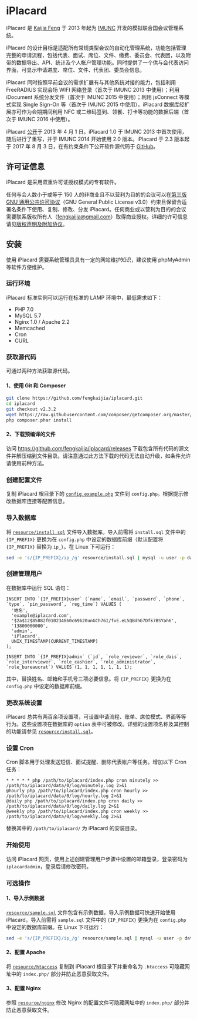 # iPlacard

iPlacard 是 [Kaijia Feng](http://kaijia.me/) 于 2013 年起为 [IMUNC](http://imunc.com/) 开发的模拟联合国会议管理系统。

iPlacard 的设计目标是适配所有常规类型会议的自动化管理系统，功能包括管理完整的申请流程，包括代表、面试、席位、文件、缴费、委员会、代表团，以及附带的数据导出、API、统计及个人帐户管理功能。同时提供了一个供与会代表访问界面，可显示申请进度、席位、文件、代表团、委员会信息。

iPlacard 同时按照早前会议的需求扩展有与其他系统对接的能力，包括利用 FreeRADIUS 实现会场 WIFI 网络登录（首次于 IMUNC 2013 中使用）；利用 iDocument 系统分发文件（首次于 IMUNC 2015 中使用）；利用 jsConnect 等模式实现 Single Sign-On 等（首次于 IMUNC 2015 中使用）。iPlacard 数据库经扩展亦可作为会期期间利用 NFC 或二维码签到、领餐、打卡等功能的数据后端（首次于 IMUNC 2016 中使用）。

iPlacard [公开](http://imunc.com/2013/04/announcing-iplacard/)于 2013 年 4 月 1 日。iPlacard 1.0 于 IMUNC 2013 中首次使用，随后进行了重写，并于 IMUNC 2014 开始使用 2.0 版本。iPlacard 于 2.3 版本起于 2017 年 8 月 3 日，在有约束条件下公开软件源代码于 [GitHub](https://github.com/fengkaijia/iplacard)。

## 许可证信息

iPlacard 是采用双重许可证授权模式的专有软件。

任何与会人数小于或等于 150 人的非商业且不以营利为目的的会议可以在[第三版 GNU 通用公共许可协议](https://www.gnu.org/licenses/gpl-3.0.en.html)（GNU General Public License v3.0）约束且保留合适署名条件下使用、复制、修改、分发 iPlacard。任何商业或以营利为目的的会议需要联系版权所有人（[fengkaijia@gmail.com](mailto:fengkaijia@gmail.com)）取得商业授权。详细的许可信息请见[版权声明及附加协议](LICENSE.txt)。

## 安装

使用 iPlacard 需要系统管理员具有一定的网站维护知识，建议使用 phpMyAdmin 等软件方便维护。

### 运行环境

iPlacard 标准实例可以运行在标准的 LAMP 环境中，最低需求如下：

* PHP 7.0
* MySQL 5.7
* Nginx 1.0 / Apache 2.2
* Memcached
* Cron
* CURL

### 获取源代码

可通过两种方法获取源代码。

#### 1、使用 Git 和 Composer

```bash
git clone https://github.com/fengkaijia/iplacard.git
cd iplacard
git checkout v2.3.2
wget https://raw.githubusercontent.com/composer/getcomposer.org/master/web/installer -O - -q | php -- --quiet
php composer.phar install
```

#### 2、下载预编译的文件

访问 <https://github.com/fengkaijia/iplacard/releases> 下载包含所有代码的源文件并解压缩到文件目录。请注意通过此方法下载的代码无法自动升级，如条件允许请使用前种方法。

### 创建配置文件

复制 iPlacard 根目录下的 [`config.example.php`](config.example.php) 文件到 `config.php`。根据提示修改数据库连接等配置信息。

### 导入数据库

将 [`resource/install.sql`](resource/install.sql) 文件导入数据库。导入前需将 `install.sql` 文件中的 `{IP_PREFIX}` 更换为在 `config.php` 中设定的数据库前缀（默认配置将 `{IP_PREFIX}` 替换为 `ip_`）。在 Linux 下可运行：

```bash
sed -e 's/{IP_PREFIX}/ip_/g' resource/install.sql | mysql -u user -p database
```

### 创建管理用户

在数据库中运行 SQL 语句：

```mysql
INSERT INTO `{IP_PREFIX}user` (`name`, `email`, `password`, `phone`, `type`, `pin_password`, `reg_time`) VALUES (
  '姓名', 
  'example@iplacard.com', 
  '$2a$12$85882f010234860c69b20unGCh76I/fvE.eL5QBdhG7Dfk7BSYah6', 
  '13800000000', 
  'admin', 
  'iPlacard', 
  UNIX_TIMESTAMP(CURRENT_TIMESTAMP)
);

INSERT INTO `{IP_PREFIX}admin` (`id`, `role_reviewer`, `role_dais`, `role_interviewer`, `role_cashier`, `role_administrator`, `role_bureaucrat`) VALUES (1, 1, 1, 1, 1, 1, 1);
```

其中，替换姓名、邮箱和手机号三项必要信息。将 `{IP_PREFIX}` 更换为在 `config.php` 中设定的数据库前缀。

### 更改系统设置

iPlacard 总共有两百余项设置项，可设置申请流程、账单、席位模式、界面等等行为。这些设置项在数据库的 `option` 表中可被修改。详细的设置项名称及其控制的功能请参见 [`resource/install.sql`](resource/install.sql)。

### 设置 Cron

Cron 脚本用于处理发送短信、面试提醒、删除代表帐户等任务。增加以下 Cron 任务：

```
* * * * * php /path/to/iplacard/index.php cron minutely >> /path/to/iplacard/data/0/log/minutely.log 2>&1
@hourly php /path/to/iplacard/index.php cron hourly >> /path/to/iplacard/data/0/log/hourly.log 2>&1
@daily php /path/to/iplacard/index.php cron daily >> /path/to/iplacard/data/0/log/daily.log 2>&1
@weekly php /path/to/iplacard/index.php cron weekly >> /path/to/iplacard/data/0/log/weekly.log 2>&1
```

替换其中的 `/path/to/iplacard/` 为 iPlacard 的安装目录。

### 开始使用

访问 iPlacard 网页，使用上述创建管理用户步骤中设置的邮箱登录，登录密码为 `iplacardadmin`，登录后请修改密码。

### 可选操作

#### 1、导入示例数据

[`resource/sample.sql`](resource/sample.sql) 文件包含有示例数据，导入示例数据可快速开始使用 iPlacard。导入前需将 `sample.sql` 文件中的 `{IP_PREFIX}` 更换为在 `config.php` 中设定的数据库前缀。在 Linux 下可运行：

```bash
sed -e 's/{IP_PREFIX}/ip_/g' resource/sample.sql | mysql -u user -p database
```

#### 2、配置 Apache

将 [`resource/htaccess`](resource/htaccess) 复制到 iPlacard 根目录下并重命名为 `.htaccess` 可隐藏网址中的 `index.php/` 部分并防止恶意获取文件。

#### 3、配置 Nginx

参照 [`resource/nginx`](resource/nginx) 修改 Nginx 的配置文件可隐藏网址中的 `index.php/` 部分并防止恶意获取文件。